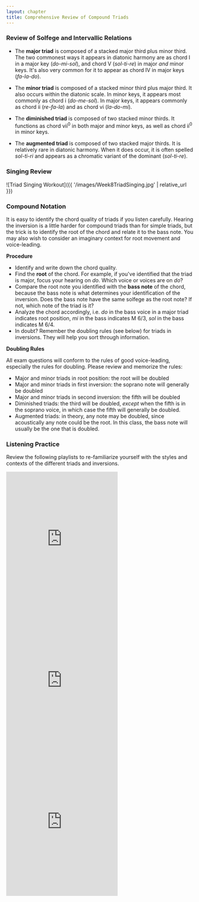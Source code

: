 ```yaml
---
layout: chapter
title: Comprehensive Review of Compound Triads
---
```


### Review of Solfege and Intervallic Relations

- The **major triad** is composed of a stacked major third plus minor third. The two commonest ways it appears in diatonic harmony are as chord I in a major key (*do-mi-sol*), and chord V (*sol-ti-re*) in major *and* minor keys. It's also very common for it to appear as chord IV in major keys (*fa-la-do*).

- The **minor triad** is composed of a stacked minor third plus major third. It also occurs within the diatonic scale. In minor keys, it appears most commonly as chord i (*do-me-sol*). In major keys, it appears commonly as chord ii (*re-fa-la*) and as chord vi (*la-do-mi*).

- The **diminished triad** is composed of two stacked minor thirds. It functions as chord vii<sup>0</sup> in both major and minor keys, as well as chord ii<sup>0</sup> in minor keys. 

- The **augmented triad** is composed of two stacked major thirds. It is relatively rare in diatonic harmony. When it does occur, it is often spelled *sol-ti-ri* and appears as a chromatic variant of the dominant (*sol-ti-re*).

### Singing Review

![Triad Singing Workout]({{ '/images/Week8TriadSinging.jpg' | relative_url }})

### Compound Notation

It is easy to identify the chord quality of triads if you listen carefully. Hearing the inversion is a little harder for compound triads than for simple triads, but the trick is to identify the root of the chord and relate it to the bass note. You may also wish to consider an imaginary context for root movement and voice-leading.

**Procedure**

- Identify and write down the chord quality.
- Find the **root** of the chord. For example, if you've identified that the triad is major, focus your hearing on *do*. Which voice or voices are on *do*?
- Compare the root note you identified with the **bass note** of the chord, because the bass note is what determines your identification of the inversion. Does the bass note have the same solfege as the root note? If not, which note of the triad is it?
- Analyze the chord accordingly, i.e. *do* in the bass voice in a major triad indicates root position, *mi* in the bass indicates M 6/3, *sol* in the bass indicates M 6/4.
- In doubt? Remember the doubling rules (see below) for triads in inversions. They will help you sort through information.

**Doubling Rules**

All exam questions will conform to the rules of good voice-leading, especially the rules for doubling. Please review and memorize the rules:

- Major and minor triads in root position: the root will be doubled
- Major and minor triads in first inversion: the soprano note will generally be doubled
- Major and minor triads in second inversion: the fifth will be doubled
- Diminished triads: the third will be doubled, *except* when the fifth is in the soprano voice, in which case the fifth will generally be doubled.
- Augmented triads: in theory, any note may be doubled, since acoustically any note could be the root. In this class, the bass note will usually be the one that is doubled.

### Listening Practice

Review the following playlists to re-familiarize yourself with the styles and contexts of the different triads and inversions.

<iframe src="https://open.spotify.com/embed/user/mirandawilson/playlist/4pFs2WVxCNEFM3okXSw5ON" width="300" height="380" frameborder="0" allowtransparency="true" allow="encrypted-media"></iframe>

<iframe src="https://open.spotify.com/embed/user/mirandawilson/playlist/2NkUgMHehnsrIora4pka8Y" width="300" height="380" frameborder="0" allowtransparency="true" allow="encrypted-media"></iframe>

<iframe src="https://open.spotify.com/embed/user/mirandawilson/playlist/6AM3DESCyYpfOtyP5UqPQm" width="300" height="380" frameborder="0" allowtransparency="true" allow="encrypted-media"></iframe>